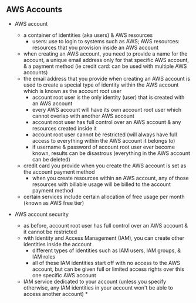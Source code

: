 ## AWS Accounts

* AWS account
  * a container of identities (aka users) & AWS resources
    * users: use to login to systems such as AWS; AWS resources: resources that you provision inside an AWS account
  * when creating an AWS account, you need to provide a name for the account, a unique email address only for that specific AWS account, & a payment method (ie credit card: can be used with multiple AWS accounts)
  * the email address that you provide when creating an AWS account is used to create a special type of identity within the AWS account which is known as the account root user
    * account root user is the only identity (user) that is created with an AWS account 
    * every AWS account will have its own account root user which cannot overlap with another AWS account
    * account root user has full control over an AWS account & any resources created inside it
    * account root user cannot be restricted (will always have full access to everything within the AWS account it belongs to)
    * if username & password of account root user ever become known, results can be disastrous (everything in the AWS account can be deleted)
  * credit card you provide when you create the AWS account is set as the account payment method
    * when you create resources within an AWS account, any of those resources with billable usage will be billed to the account payment method
  * certain services include certain allocation of free usage per month (known as AWS free tier)
 
* AWS account security
  * as before, account root user has full control over an AWS account & it cannot be restricted
  * with Identity and Access Management (IAM), you can create other identities inside the account
    * different types of identities such as IAM users, IAM groups, & IAM roles
    * all of these IAM identities start off with no access to the AWS account, but can be given full or limited access rights over this one specific AWS account
  * IAM service dedicated to your account (unless you specify otherwise, any IAM identities in your account won't be able to access another account)
    *  
